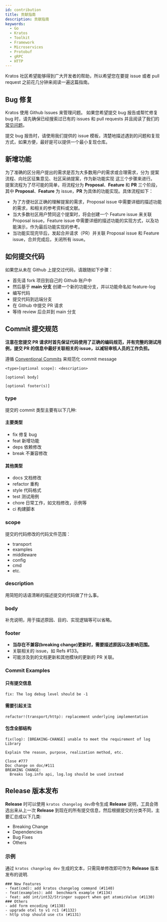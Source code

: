 ```yaml
---
id: contribution
title: 贡献指南
description: 贡献指南
keywords:
  - Go
  - Kratos
  - Toolkit
  - Framework
  - Microservices
  - Protobuf
  - gRPC
  - HTTP
---
```


Kratos 社区希望能够得到广大开发者的帮助，所以希望您在要提 issue 或者 pull request 之前花几分钟来阅读一遍这篇指南。

## Bug 修复

Kratos 使用 Github Issues 来管理问题。 如果您希望提交 bug 报告或帮忙修复 bug 时，请先确保已经搜索过已有的 issues 和 pull requests 并且阅读了我们的 [常见问题](https://go-kratos.dev/docs/intro/faq)。

提交 bug 报告时，请使用我们提供的 issue 模板，清楚地描述遇到的问题和复现方式，如果方便，最好是可以提供一个最小复现仓库。

## 新增功能

为了准确的区分用户提出的需求是否为大多数用户的需求或合理需求，分为 提案流程、向社区征集意见、社区采纳提案，作为新功能实现 这三个步骤来进行。  
提案流程为了尽可能的简单，将流程分为 **Proposal**、**Feature** 和 **PR** 三个阶段，其中 **Proposal**、**Feature** 为 issue，**PR** 为具体的功能实现。具体流程如下：

- 为了方便社区正确的理解提案的需求，Proposal issue 中需要详细的描述功能的需求，和相关的参考资料或文献。
- 当大多数社区用户赞同这个提案时，将会创建一个 Feature issue 来关联 Proposal issue，Feature issue 中需要详细的描述功能的实现方式，以及功能演示，作为最后功能实现的参考。
- 当功能实现完毕后，发起合并请求（PR）并关联 Proposal issue 和 Feature issue，合并完成后，关闭所有 issue。

## 如何提交代码

如果您从未在 Github 上提交过代码，请跟随如下步骤：

- 首先请 fork 项目到自己的 Github 账户中
- 然后基于 **main 分支** 创建一个新的功能分支，并以功能命名如 feature-log
- 编写代码
- 提交代码到远端分支
- 在 Github 中提交 PR 请求
- 等待 review 后合并到 main 分支

## Commit 提交规范

**注意在您提交 PR 请求时首先保证代码使用了正确的编码规范，并有完整的测试用例，提交 PR 的信息中最好关联相关的 issue，以减轻审核人员的工作负担。**

遵循 [Conventional Commits](https://www.conventionalcommits.org/zh-hans/v1.0.0//#summary) 来规范化 commit message

```
<type>[optional scope]: <description>

[optional body]

[optional footer(s)]
```

### type

提交的 commit 类型主要有以下几种:

#### 主要类型

- fix 修复 bug
- feat 新增功能
- deps 依赖修改
- break 不兼容修改

#### 其他类型

- docs 文档修改
- refactor 重构
- style 代码格式
- test 测试用例
- chore 日常工作，如文档修改，示例等
- ci 构建脚本

### scope

提交的代码修改的代码文件范围：

- transport
- examples
- middleware
- config
- cmd
- etc.

### description

用简短的话语清晰的描述提交的代码做了什么事。

### body

补充说明，用于描述原因、目的、实现逻辑等可以省略。

### footer

- **当存在不兼容(breaking change)更新时，需要描述原因以及影响范围。**
- 关联相关的 issue，如 Refs #133。
- 可能涉及到的文档更新和其他模块的更新的 PR 关联。

### Commit Examples

#### 只有提交信息

```
fix: The log debug level should be -1
```

#### 需要引起关注

```
refactor!(transport/http): replacement underlying implementation
```

#### 包含全部结构

```
fix(log): [BREAKING-CHANGE] unable to meet the requirement of log Library

Explain the reason, purpose, realization method, etc.

Close #777
Doc change on doc/#111
BREAKING CHANGE:
  Breaks log.info api, log.log should be used instead
```

## Release 版本发布

**Release** 时可以使用 `kratos changelog dev`命令生成 **Release** 说明，工具会筛选出来从上一次 **Release** 到现在的所有提交信息，然后根据提交的分类不同，主要汇总成以下几类:

- Breaking Change
- Dependencies
- Bug Fixes
- Others

### 示例

通过 `kratos changelog dev` 生成的文本，只需简单修改即可作为 **Release** 版本发布的说明.

```
### New Features
- feat(cmd): add kratos changelog command (#1140)
- feat(examples): add  benchmark example (#1134)
- feat: add int/int32/Stringer support when get atomicValue (#1130)
### Others
- add form encoding (#1138)
- upgrade otel to v1 rc1 (#1132)
- http stop should use ctx (#1131)
```
